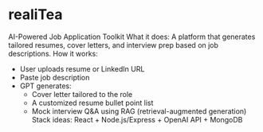 # realiTea
AI-Powered Job Application Toolkit
What it does: A platform that generates tailored resumes, cover letters, and interview prep based on job descriptions.
How it works:
* User uploads resume or LinkedIn URL
* Paste job description
* GPT generates:
   * Cover letter tailored to the role
   * A customized resume bullet point list
   * Mock interview Q&A using RAG (retrieval-augmented generation)
Stack ideas: React + Node.js/Express + OpenAI API + MongoDB